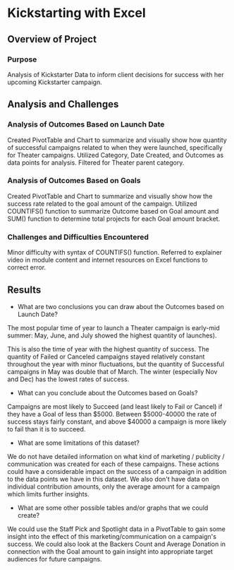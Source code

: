 # Kickstarting with Excel

## Overview of Project

### Purpose

Analysis of Kickstarter Data to inform client decisions for success with her upcoming Kickstarter campaign.

## Analysis and Challenges

### Analysis of Outcomes Based on Launch Date

Created PivotTable and Chart to summarize and visually show how quantity of successful campaigns related to when they were launched, specifically for Theater campaigns. Utilized Category, Date Created, and Outcomes as data points for analysis. Filtered for Theater parent category.

### Analysis of Outcomes Based on Goals

Created PivotTable and Chart to summarize and visually show how the success rate related to the goal amount of the campaign. Utilized COUNTIFS() function to summarize Outcome based on Goal amount and SUM() function to determine total projects for each Goal amount bracket. 

### Challenges and Difficulties Encountered

Minor difficulty with syntax of COUNTIFS() function. Referred to explainer video in module content and internet resources on Excel functions to correct error. 


## Results

- What are two conclusions you can draw about the Outcomes based on Launch Date?

The most popular time of year to launch a Theater campaign is early-mid summer: May, June, and July showed the highest quantity of launches). 

This is also the time of year with the highest quantity of success. The quantity of Failed or Canceled campaigns stayed relatively constant throughout the year with minor fluctuations, but the quantity of Successful campaigns in May was double that of March. The winter (especially Nov and Dec) has the lowest rates of success. 

- What can you conclude about the Outcomes based on Goals?

Campaigns are most likely to Succeed (and least likely to Fail or Cancel) if they have a Goal of less than $5000. Between $5000-40000 the rate of success stays fairly constant, and above $40000 a campaign is more likely to fail than it is to succeed. 

- What are some limitations of this dataset?

We do not have detailed information on what kind of marketing / publicity / communication was created for each of these campaigns. These actions could have a considerable impact on the success of a campaign in addition to the data points we have in this dataset. 
We also don't have data on individual contribution amounts, only the average amount for a campaign which limits further insights.

- What are some other possible tables and/or graphs that we could create?

We could use the Staff Pick and Spotlight data in a PivotTable to gain some insight into the effect of this marketing/communication on a campaign's success. 
We could also look at the Backers Count and Average Donation in connection with the Goal amount to gain insight into appropriate target audiences for future campaigns.
